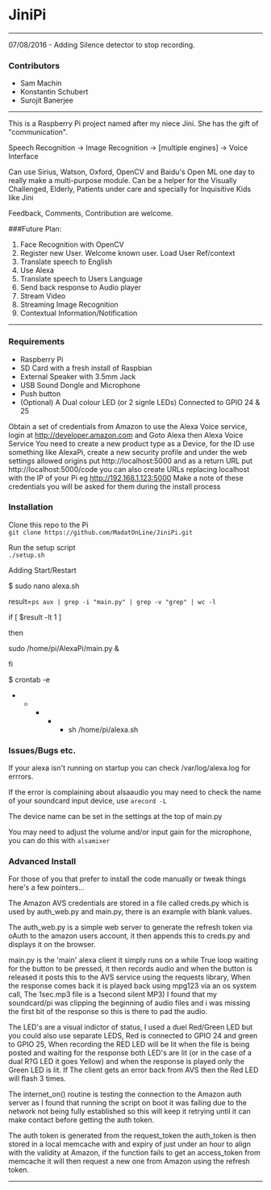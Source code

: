 # JiniPi
 
---
07/08/2016 - Adding Silence detector to stop recording. 

### Contributors
* Sam Machin
* Konstantin Schubert
* Surojit Banerjee
 
---
This is a Raspberry Pi project named after my niece Jini. She has the gift of "communication".

Speech Recognition -> Image Recognition -> [multiple engines] -> Voice Interface

Can use Sirius, Watson, Oxford, OpenCV and Baidu's Open ML one day to really make a multi-purpose module.
Can be a helper for the Visually Challenged, Elderly, Patients under care and specially for Inquisitive Kids like Jini

Feedback, Comments, Contribution are welcome.

###Future Plan:
1. Face Recognition with OpenCV
2. Register new User. Welcome known user. Load User Ref/context
3. Translate speech to English
4. Use Alexa
5. Translate speech to Users Language
6. Send back response to Audio player
7. Stream Video
8. Streaming Image Recognition
9. Contextual Information/Notification


---
 
### Requirements
* Raspberry Pi
* SD Card with a fresh install of Raspbian 
* External Speaker with 3.5mm Jack
* USB Sound Dongle and Microphone
* Push button
* (Optional) A Dual colour LED (or 2 signle LEDs) Connected to GPIO 24 & 25


Obtain a set of credentials from Amazon to use the Alexa Voice service, login at http://developer.amazon.com and Goto Alexa then Alexa Voice Service
You need to create a new product type as a Device, for the ID use something like AlexaPi, create a new security profile and under the web settings allowed origins put http://localhost:5000 and as a return URL put http://localhost:5000/code you can also create URLs replacing localhost with the IP of your Pi  eg http://192.168.1.123:5000
Make a note of these credentials you will be asked for them during the install process

### Installation
Clone this repo to the Pi    
`git clone https://github.com/MadatOnLine/JiniPi.git`

Run the setup script         
`./setup.sh`

Adding Start/Restart

$ sudo nano alexa.sh

result=`ps aux | grep -i "main.py" | grep -v "grep" | wc -l`

if [ $result -lt 1 ]

then

sudo /home/pi/AlexaPi/main.py &

fi

$ crontab -e

* * * * * sh /home/pi/alexa.sh

### Issues/Bugs etc.

If your alexa isn't running on startup you can check /var/log/alexa.log for errrors.

If the error is complaining about alsaaudio you may need to check the name of your soundcard input device, 
use `arecord -L` 

The device name can be set in the settings at the top of main.py 

You may need to adjust the volume and/or input gain for the microphone, you can do this 
with `alsamixer`

### Advanced Install
For those of you that prefer to install the code manually or tweak things here's a few pointers...

The Amazon AVS credentials are stored in a file called creds.py which is used by auth_web.py and main.py, there is an example with blank values.

The auth_web.py is a simple web server to generate the refresh token via oAuth to the amazon users account, it then appends this to creds.py and displays it on the browser.

main.py is the 'main' alexa client it simply runs on a while True loop waiting for the button to be pressed, it then records audio and when the button is released it posts this to the AVS service using the requests library, When the response comes back it is played back using mpg123 via an os system call, The 1sec.mp3 file is a 1second silent MP3) I found that my soundcard/pi was clipping the beginning of audio files and i was missing the first bit of the response so this is there to pad the audio.

The LED's are a visual indictor of status, I used a duel Red/Green LED but you could also use separate LEDS, Red is connected to GPIO 24 and green to GPIO 25, When recording the RED LED will be lit when the file is being posted and waiting for the response both LED's are lit (or in the case of a dual R?G LED it goes Yellow) and when the response is played only the Green LED is lit. If The client gets an error back from AVS then the Red LED will flash 3 times.

The internet_on() routine is testing the connection to the Amazon auth server as I found that running the script on boot it was failing due to the network not being fully established so this will keep it retrying until it can make contact before getting the auth token.

The auth token is generated from the request_token the auth_token is then stored in a local memcache with and expiry of just under an hour to align with the validity at Amazon, if the function fails to get an access_token from memcache it will then request a new one from Amazon using the refresh token.

---

 

